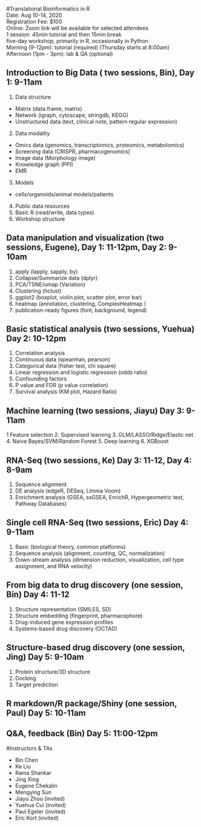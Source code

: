 #Translational Bioinformatics in R  
Date: Aug 10-14, 2020  
Registration Fee: $100  
Online: Zoom link will be available for selected attendees  
1 session: 45min tutorial and then 15min break  
five-day workshop, primarily in R, occasionally in Python  
Morning (9-12pm): tutorial (required) (Thursday starts at 8:00am)  
Afternoon (1pm - 3pm): lab & QA (optional)  

## Introduction to Big Data ( two sessions, Bin), Day 1: 9-11am  
1. Data structure  
+ Matrix (data.frame, matrix)  
+ Network (igraph, cytoscape, stringdb, KEGG)  
+ Unstructured data (text, clinical note, pattern regular expression)  
2. Data modality  
+ Omics data (genomics, transcriptomics, proteomics, metabolomics)  
+ Screening data (CRISPR, pharmacogenomics)  
+ Image data (Morphology image)  
+ Knowledge graph (PPI)  
+ EMR 
3. Models
+ cells/organoids/animal models/patients  
4. Public data resources  
5. Basic R (read/write, data types)  
6. Workshop structure  

## Data manipulation and visualization (two sessions, Eugene), Day 1: 11-12pm, Day 2: 9-10am
1. apply (lapply, sapply, by)  
2. Collapse/Summarize data (dplyr)  
3. PCA/TSNE/umap (Variation)  
4. Clustering (hclust)  
5. ggplot2 (boxplot, violin plot, scatter plot, error bar)  
6. heatmap (annotation, clustering, ComplexHeatmap )  
7. publication-ready figures (font, background, legend)  

## Basic statistical analysis (two sessions, Yuehua) Day 2: 10-12pm
1. Correlation analysis  
2. Continuous data (spearman, pearson)  
3. Categorical data (fisher test, chi square)  
4. Linear regression and logistic regression (odds ratio)  
5. Confounding factors  
6. P value and FDR (p value correlation)  
7. Survival analysis (KM plot, Hazard Ratio)  

## Machine learning (two sessions, Jiayu) Day 3: 9-11am
1 Feature selection
2. Supervised learning
3. GLM/LASSO/Ridge/Elastic net
4. Naive Bayes/SVM/Random Forest
5. Deep learning
6. XGBoost

## RNA-Seq (two sessions, Ke) Day 3: 11-12, Day 4: 8-9am
1. Sequence alignment 
2. DE analysis (edgeR, DESeq, Limma Voom)
3. Enrichment analysis (GSEA, ssGSEA, EnrichR, Hypergeometric test, Pathway Databases)

## Single cell RNA-Seq (two sessions, Eric) Day 4:  9-11am
1. Basic (biological theory, common platforms)
2. Sequence analysis (alignment, counting, QC, normalization)
3. Down-stream analysis (dimension reduction, visualization, cell type assignment, and RNA velocity)

## From big data to drug discovery (one session, Bin) Day 4: 11-12
1. Structure representation (SMILES, SD)
2. Structure embedding (fingerprint, pharmacophore)
3. Drug-induced gene expression profiles
4. Systems-based drug discovery (OCTAD)

## Structure-based drug discovery (one session, Jing) Day 5: 9-10am
1. Protein structure/3D structure
2. Docking
3. Target prediction

## R markdown/R package/Shiny (one session, Paul) Day 5: 10-11am

## Q&A, feedback (Bin) Day 5: 11:00-12pm


#Instructors & TAs
+ Bin Chen  
+ Ke Liu  
+ Rama Shankar  
+ Jing Xing  
+ Eugene Chekalin  
+ Mengying Sun  
+ Jiayu Zhou (invited)  
+ Yuehua Cui (invited) 
+ Paul Egeler (invited) 
+ Eric Kort (invited) 


